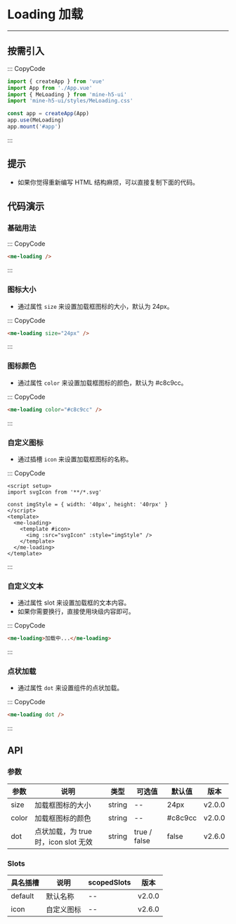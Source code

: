 # Loading 加载

---

## 按需引入

::: CopyCode

```js
import { createApp } from 'vue'
import App from './App.vue'
import { MeLoading } from 'mine-h5-ui'
import 'mine-h5-ui/styles/MeLoading.css'

const app = createApp(App)
app.use(MeLoading)
app.mount('#app')
```

:::

## 提示

- 如果你觉得重新编写 HTML 结构麻烦，可以直接复制下面的代码。

## 代码演示

### 基础用法

::: CopyCode

```html
<me-loading />
```

:::

### 图标大小

- 通过属性 `size` 来设置加载框图标的大小，默认为 24px。

::: CopyCode

```html
<me-loading size="24px" />
```

:::

### 图标颜色

- 通过属性 `color` 来设置加载框图标的颜色，默认为 #c8c9cc。

::: CopyCode

```html
<me-loading color="#c8c9cc" />
```

:::

### 自定义图标

- 通过插槽 `icon` 来设置加载框图标的名称。

::: CopyCode

```vue
<script setup>
import svgIcon from '**/*.svg'

const imgStyle = { width: '40px', height: '40rpx' }
</script>
<template>
  <me-loading>
    <template #icon>
      <img :src="svgIcon" :style="imgStyle" />
    </template>
  </me-loading>
</template>
```

:::

### 自定义文本

- 通过属性 slot 来设置加载框的文本内容。
- 如果你需要换行，直接使用块级内容即可。

::: CopyCode

```html
<me-loading>加载中...</me-loading>
```

:::

### 点状加载

- 通过属性 `dot` 来设置组件的点状加载。

::: CopyCode

```html
<me-loading dot />
```

:::

## API

### 参数

| 参数  | 说明                                 | 类型   | 可选值       | 默认值  | 版本   |
| ----- | ------------------------------------ | ------ | ------------ | ------- | ------ |
| size  | 加载框图标的大小                     | string | --           | 24px    | v2.0.0 |
| color | 加载框图标的颜色                     | string | --           | #c8c9cc | v2.0.0 |
| dot   | 点状加载，为 true 时，icon slot 无效 | string | true / false | false   | v2.6.0 |

### Slots

| 具名插槽 | 说明       | scopedSlots | 版本   |
| -------- | ---------- | ----------- | ------ |
| default  | 默认名称   | --          | v2.0.0 |
| icon     | 自定义图标 | --          | v2.6.0 |
